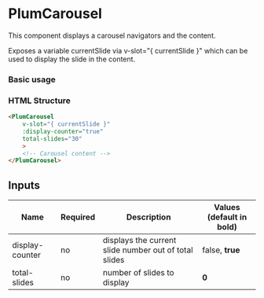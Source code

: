# PlumCarousel

This component displays a carousel navigators and the content.

Exposes a variable currentSlide via v-slot="{ currentSlide }" which can be used to display the slide in the content.

### Basic usage

### HTML Structure

```html
<PlumCarousel
    v-slot="{ currentSlide }"
    :display-counter="true"
    total-slides="30"
    >
    <!-- Carousel content -->
</PlumCarousel>
```

## Inputs

| Name             | Required | Description                                                    | Values (default in bold) |
| ---------------- | -------- | -------------------------------------------------------------- | ------------------------ |
| display-counter  | no       | displays the current slide number out of total slides          | false, **true**          |
| total-slides     | no       | number of slides to display                                    | **0**                    |
